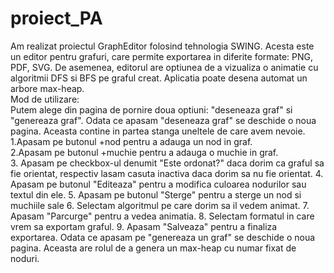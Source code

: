 # proiect_PA
Am realizat proiectul GraphEditor folosind tehnologia SWING. 
Acesta este un editor pentru grafuri, care permite exportarea in diferite formate: PNG, PDF, SVG.
De asemenea, editorul are optiunea de a vizualiza o animatie cu algoritmii DFS si BFS pe graful creat.
Aplicatia poate desena automat un arbore max-heap.<br>
Mod de utilizare:<br>
Putem alege din pagina de pornire doua optiuni: "deseneaza graf" si "genereaza graf".
Odata ce apasam "deseneaza graf" se deschide o noua pagina. Aceasta contine in partea stanga uneltele de care avem nevoie.<br>
1.Apasam pe butonul +nod pentru a adauga un nod in graf.<br>
2.Apasam pe butonul +muchie pentru a adauga o muchie in graf. <br>
3. Apasam pe checkbox-ul denumit "Este ordonat?" daca dorim ca graful sa fie orientat, respectiv lasam casuta inactiva daca dorim sa nu fie orientat.
4. Apasam pe butonul "Editeaza" pentru a modifica culoarea nodurilor sau textul din ele.
5. Apasam pe butonul "Sterge" pentru a sterge un nod si muchiile sale
6. Selectam algoritmul pe care dorim sa il vedem animat.
7. Apasam "Parcurge" pentru a vedea animatia.
8. Selectam formatul in care vrem sa exportam graful.
9. Apasam "Salveaza" pentru a finaliza exportarea.
Odata ce apasam pe "genereaza un graf" se deschide o noua pagina. Aceasta are rolul de a genera un max-heap cu numar fixat de noduri.

